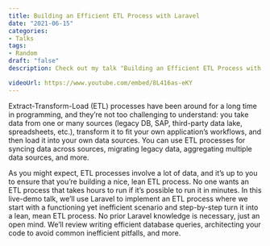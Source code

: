 ```yaml
---
title: Building an Efficient ETL Process with Laravel
date: "2021-06-15"
categories:
- Talks
tags:
- Random
draft: "false"
description: Check out my talk "Building an Efficient ETL Process with Laravel," given on 2021-06-15.

videoUrl: https://www.youtube.com/embed/8L416as-eKY
---
```

Extract-Transform-Load (ETL) processes have been around for a long time in
programming, and they’re not too challenging to understand: you take data from
one or many sources (legacy DB, SAP, third-party data lake, spreadsheets, etc.),
transform it to fit your own application’s workflows, and then load it into
your own data sources. You can use ETL processes for syncing data across
sources, migrating legacy data, aggregating multiple data sources, and more.

As you might expect, ETL processes involve a lot of data, and it’s up to you
to ensure that you’re building a nice, lean ETL process. No one wants an ETL
process that takes hours to run if it’s possible to run it in minutes. In this
live-demo talk, we’ll use Laravel to implement an ETL process where we start
with a functioning yet inefficient scenario and step-by-step turn it into a
lean, mean ETL process. No prior Laravel knowledge is necessary, just an open
mind. We’ll review writing efficient database queries, architecting your code
to avoid common inefficient pitfalls, and more.
